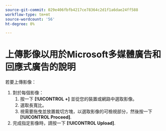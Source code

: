 ```yaml
---
source-git-commit: 029e406fbfb4217ce78364c2d1f1a6dae24ff588
workflow-type: tm+mt
source-wordcount: '56'
ht-degree: 0%

---
```

# 上傳影像以用於Microsoft多媒體廣告和回應式廣告的說明

<!-- Only part of the "Image" field description -->

若要上傳影像：

1. 對於每個影像：
   1. 按一下 **[!UICONTROL +]** 並從您的裝置或網路中選取影像。
   1. 選取長寬比。
   1. 視需要拖曳並放置裁切方塊，以選取影像的可檢視部分，然後按一下 **[!UICONTROL Proceed]**.
1. 完成指定影像時，請按一下 **[!UICONTROL Upload]**.
